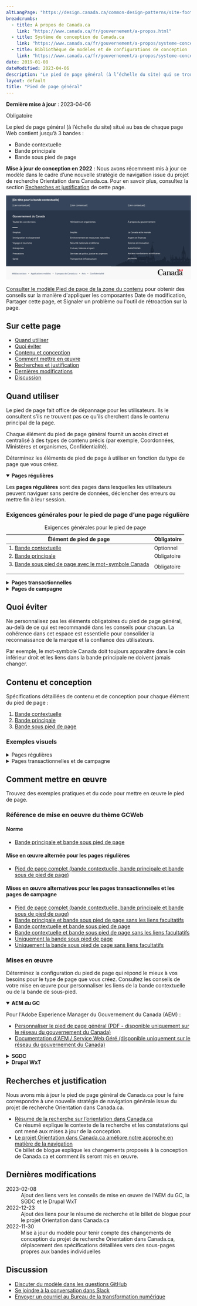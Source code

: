 ```yaml
---
altLangPage: "https://design.canada.ca/common-design-patterns/site-footer.html"
breadcrumbs:
  - title: À propos de Canada.ca
    link: "https://www.canada.ca/fr/gouvernement/a-propos.html"
  - title: Système de conception de Canada.ca
    link: "https://www.canada.ca/fr/gouvernement/a-propos/systeme-conception.html"
  - title: Bibliothèque de modèles et de configurations de conception
    link: "https://www.canada.ca/fr/gouvernement/a-propos/systeme-conception/bibliotheque-modeles.html"
date: 2019-01-08
dateModified: 2023-04-06
description: "Le pied de page général (à l’échelle du site) qui se trouve au bas de chaque page. Il comprend la bande principale, une bande contextuelle et une bande sous pied de page. Il s’agit d’un modèle obligatoire avec des éléments facultatifs."
layout: default
title: "Pied de page général"
---
```

<p><strong>Dernière mise à jour</strong>&nbsp;:&nbsp;2023-04-06</p>
<p><span class="label label-danger">Obligatoire</span></p>
<p>Le pied de page général (à l’échelle du site) situé au bas de chaque page Web contient jusqu’à 3 bandes&nbsp;:</p>
<ul>
  <li>Bande contextuelle</li>
  <li>Bande principale</li>
  <li>Bande sous pied de page</li>
</ul>
<p><strong>Mise à jour de conception en 2022</strong>&nbsp;: Nous avons récemment mis à jour ce modèle dans le cadre d’une nouvelle stratégie de navigation issue du projet de recherche Orientation dans Canada.ca. Pour en savoir plus, consultez la section <a href="#recherches">Recherches et justification</a> de cette page.</p>
<div class="pattern-demo mrgn-tp-lg mrgn-bttm-xl"><img src="../images/footer-fr-crop.png" class="img-responsive" alt=""> </div>
<p><a href="pied-page-contenu.html">Consulter le modèle Pied de page de la zone du contenu</a> pour obtenir des conseils sur la manière d'appliquer les composantes Date de modification, Partager cette page, et Signaler un problème ou l'outil de rétroaction sur la page.</p>
<section>
  <h2>Sur cette page</h2>
  <ul>
    <li><a href="#utiliser">Quand utiliser</a></li>
    <li><a href="#eviter">Quoi éviter</a></li>
    <li><a href="#conception">Contenu et conception</a></li>
    <li><a href="#comment">Comment mettre en œuvre</a></li>
    <li><a href="#recherches">Recherches et justification</a></li>
    <li><a href="#modifications">Dernières modifications</a></li>
    <li><a href="#discussion">Discussion</a></li>
  </ul>
</section>
<section>
  <h2 id="utiliser">Quand utiliser</h2>
  <p>Le pied de page fait office de dépannage pour les utilisateurs. Ils le consultent s’ils ne trouvent pas ce qu’ils
    cherchent dans le contenu principal de la page.</p>
  <p>Chaque élément du pied de page général fournit un accès direct et centralisé à des types de contenu précis (par exemple,
    Coordonnées, Ministères et organismes, Confidentialité). </p>
  <p>Déterminez les éléments de pied de page à utiliser en fonction du type de page que vous créez.</p>
  <div class="wb-tabs">
    <div class="tabpanels">
      <details id="001" open="open">
        <summary><strong>Pages régulières</strong></summary>
        <div class="col-md-9">
          <p class="mrgn-tp-lg">Les <strong>pages régulières</strong> sont des pages dans lesquelles les utilisateurs peuvent naviguer sans perdre de données, déclencher des erreurs ou
            mettre fin à leur session.</p>
        </div>
        <div class="col-md-12">
          <h3>Exigences générales pour le pied de page d’une page régulière</h3>
          <div class="panel panel-default mrgn-tp-md">
            <table class="table table-striped table-condensed" id="mandatory-01" aria-live="polite">
              <caption class="wb-inv">
              Exigences générales pour le pied de page
              </caption>
              <thead>
                <tr>
                  <th class="col-md-4">Élément de pied de page</th>
                  <th class="col-md-3">Obligatoire</th>
                </tr>
              </thead>
              <tbody>
                <tr>
                  <td>1. <a href="pied-page-contextuelle.html">Bande contextuelle</a></td>
                  <td>Optionnel</td>
                </tr>
                <tr>
                  <td>2. <a href="pied-page-principale.html">Bande principale</a></td>
                  <td><span class="far fa-check-circle text-success"></span><span class="wb-inv">Obligatoire</span></td>
                </tr>
                <tr>
                  <td>3. <a href="pied-page-sous.html">Bande sous pied de page avec le mot-symbole Canada
                    <p></p>
                    </a></td>
                  <td><span class="far fa-check-circle text-success"></span><span class="wb-inv">Obligatoire</span></td>
                </tr>
              </tbody>
            </table>
          </div>
        </div>
      </details>
      <details id="002">
        <summary><strong>Pages transactionnelles</strong></summary>
        <div class="col-md-9">
          <p class="mrgn-tp-lg">Les <strong>pages transactionnelles</strong> sont des pages avec une tâche d’interaction où les personnes risquent de perdre des données, de déclencher des erreurs ou de mettre fin à leur session si elles quittent la page.</p>
        </div>
        <div class="col-md-12">
          <h3>Exigences générales pour le pied de page d’une page transactionnelle</h3>
          <div class="panel panel-default mrgn-tp-md">
            <table class="table table-striped table-condensed" id="mandatory-02" aria-live="polite">
              <caption class="wb-inv">
              Exigences générales pour le pied de page
              </caption>
              <thead>
                <tr>
                  <th class="col-md-4">Élément de pied de page</th>
                  <th class="col-md-3">Obligatoire</th>
                </tr>
              </thead>
              <tbody>
                <tr>
                  <td>1. <a href="pied-page-contextuelle.html">Bande contextuelle</a></td>
                  <td>Optionnel</td>
                </tr>
                <tr>
                  <td>2. <a href="pied-page-principale.html">Bande principale</a></td>
                  <td>Optionnel</td>
                </tr>
                <tr>
                  <td>3. <a href="pied-page-sous.html">Bande sous pied de page avec le mot-symbole Canada
                    <p></p>
                    </a></td>
                  <td><span class="far fa-check-circle text-success"></span><span class="wb-inv">Obligatoire</span></td>
                </tr>
              </tbody>
            </table>
          </div>
        </div>
      </details>
      <details id="003">
        <summary><strong>Pages de campagne</strong></summary>
        <div class="col-md-9">
          <p class="mrgn-tp-lg">Les <strong>pages de campagne</strong> sont des pages de renvoi pour des campagnes de marketing ou de publicité externes. La flexibilité de la mise en page
            permet aux institutions d’inclure des éléments de leur campagne externe dans la page.</p>
        </div>
        <div class="col-md-12">
          <h3>Exigences générales pour le pied de page d’une page de campagne</h3>
          <div class="panel panel-default mrgn-tp-md">
            <table class="table table-striped table-condensed" id="mandatory-03" aria-live="polite">
              <caption class="wb-inv">
              Exigences générales pour le pied de page
              </caption>
              <thead>
                <tr>
                  <th class="col-md-4">Élément de pied de page</th>
                  <th class="col-md-3">Obligatoire</th>
                </tr>
              </thead>
              <tbody>
                <tr>
                  <td>1. <a href="pied-page-contextuelle.html">Bande contextuelle</a></td>
                  <td>Optionnel</td>
                </tr>
                <tr>
                  <td>2. <a href="pied-page-principale.html">Bande principale</a></td>
                  <td>Optionnel</td>
                </tr>
                <tr>
                  <td>3. <a href="pied-page-sous.html">Bande sous pied de page avec le mot-symbole Canada
                    <p></p>
                    </a></td>
                  <td><span class="far fa-check-circle text-success"></span><span class="wb-inv">Obligatoire</span></td>
                </tr>
              </tbody>
            </table>
          </div>
        </div>
      </details>
    </div>
  </div>
</section>
<section>
  <h2 id="eviter">Quoi éviter</h2>
  <p>Ne personnalisez pas les éléments obligatoires du pied de page général, au-delà de ce qui est recommandé dans les conseils pour chacun. La cohérence dans cet espace est essentielle pour consolider la reconnaissance de la marque et la confiance
    des utilisateurs.</p>
  <p>Par exemple, le mot-symbole Canada doit toujours apparaître dans le coin inférieur droit et les liens dans la bande
    principale ne doivent jamais changer.</p>
</section>
<section>
  <h2 id="conception">Contenu et conception</h2>
  <p>Spécifications détaillées de contenu et de conception pour chaque élément du pied de page&nbsp;:</p>
  <ol>
    <li><a href="pied-page-contextuelle.html">Bande contextuelle</a></li>
    <li><a href="pied-page-principale.html">Bande principale</a></li>
    <li><a href="pied-page-sous.html">Bande sous pied de page</a></li>
  </ol>
  <h3>Exemples visuels</h3>
  <details>
    <summary class="bg-info">Pages régulières</summary>
    <div class="pattern-demo mrgn-tp-md mrgn-bttm-md">
      <figure class="mrgn-tp-md mrgn-bttm-lg">
        <figcaption><b>Pied de page général – grand écran</b></figcaption>
        <img src="../images/footer-fr.png" class="img-responsive"
					alt="Schéma du pied de page général pour les grands écrans. Version texte ci-dessous :">
        <details>
          <summary class="wb-toggle" data-toggle="{&quot;print&quot;:&quot;on&quot;}">Version texte</summary>
          <p>Sur les grands écrans, le pied de page général comprend 3 bandes distinctes de liens. La première est la bande
            contextuelle. Elle contient un titre et 3 liens contextuels sur une seule ligne. La seconde est la bande principale.
            Elle est disposée en 3 colonnes et contient des liens vers &laquo;&nbsp;Toutes les personnes-ressources&nbsp;&raquo;, &laquo;&nbsp;Ministères et
            organismes&nbsp;&raquo; et &laquo;&nbsp;À propos du gouvernement&nbsp;&raquo;. Une petite ligne décorative sert de pause avant de poursuivre avec des
            liens vers tous les thèmes et publics. La bande sous pied de page se trouve au bas de la page et contient des liens vers
            &laquo;&nbsp;Médias sociaux&nbsp;&raquo;, &laquo;&nbsp;Applications mobiles&nbsp;&raquo;, &laquo;&nbsp;À propos de Canada.ca&nbsp;&raquo;, &laquo;&nbsp;Avis&nbsp;&raquo; et &laquo;&nbsp;Confidentialité&nbsp;&raquo;. Ils sont tous alignés à gauche sur une seule ligne. Elle comprend également le mot-symbole Canada sur la même ligne, aligné à droite.</p>
        </details>
      </figure>
    </div>
    <div class="pattern-demo mrgn-tp-md mrgn-bttm-md">
      <figure class="mrgn-tp-md mrgn-bttm-lg">
        <figcaption><b>Pied de page général – petit écran</b></figcaption>
        <img src="../images/footer-mobile-fr.png" class="img-responsive" alt="Schéma du pied de page général pour les petits écrans. Version texte ci-dessous :">
        <details>
          <summary class="wb-toggle" data-toggle="{&quot;print&quot;:&quot;on&quot;}">Version texte</summary>
          <p>Sur les petits écrans, le pied de page général comprend 3 bandes distinctes de liens. La première est la bande
            contextuelle. Elle contient un titre et 3 liens contextuels sur une seule ligne. La seconde est la bande principale.
            Elle est disposée en une seule colonne et contient des liens vers &laquo;&nbsp;Toutes les personnes-ressources&nbsp;&raquo;, &laquo;&nbsp;Ministères et
            organismes&nbsp;&raquo; et &laquo;&nbsp;À propos du gouvernement&nbsp;&raquo;. Une petite ligne décorative sert de pause avant de poursuivre avec des
            liens vers tous les thèmes et publics. La bande sous pied de page se trouve au bas de la page et contient des liens vers
            &laquo;&nbsp;Médias sociaux&nbsp;&raquo;, &laquo;&nbsp;Applications mobiles&nbsp;&raquo;, &laquo;&nbsp;À propos de Canada.ca&nbsp;&raquo;, &laquo;&nbsp;Avis&nbsp;&raquo; et &laquo;&nbsp;Confidentialité&nbsp;&raquo;. Sous ces liens se trouve une dernière rangée avec le mot-symbole Canada aligné à droite.</p>
        </details>
      </figure>
    </div>
  </details>
  <details>
    <summary class="bg-info">Pages transactionnelles et de campagne</summary>
    <div class="pattern-demo mrgn-tp-md mrgn-bttm-md">
      <figure class="mrgn-tp-md mrgn-bttm-lg">
        <figcaption><b>Pied de page général minimum – grand écran</b></figcaption>
        <img src="../images/footer-min-fr.png" class="img-responsive"
					alt="Schéma du pied de page général minimum pour les grands écrans. Version texte ci-dessous :">
        <details>
          <summary class="wb-toggle" data-toggle="{&quot;print&quot;:&quot;on&quot;}">Version texte</summary>
          <p>Sur les grands écrans, le pied de page général minimum pour les pages transactionnelles et de campagne comprend seulement la bande
            sous pied de page avec les liens vers « Avis » et « Confidentialité ». Ils
            sont tous alignés à gauche sur une seule ligne. Elle comprend également le mot-symbole Canada sur la même ligne, aligné
            à droite.</p>
        </details>
      </figure>
    </div>
    <div class="pattern-demo mrgn-tp-md mrgn-bttm-md">
      <figure class="mrgn-tp-md mrgn-bttm-lg">
        <figcaption><b>Pied de page général minimum – petit écran</b></figcaption>
        <img src="../images/footer-min-mobile-fr.png" class="img-responsive" alt="Schéma du pied de page général minimum pour les petits écrans. Version texte ci-dessous :">
        <details>
          <summary class="wb-toggle" data-toggle="{&quot;print&quot;:&quot;on&quot;}">Version texte</summary>
          <p>Sur les petits écrans, le pied de page général minimum pour les pages transactionnelles et de campagne comprend seulement la bande
            sous pied de page avec les liens vers &laquo;&nbsp;Avis&nbsp;&raquo; et &laquo;&nbsp;Confidentialité&nbsp;&raquo;, disposés en une seule colonne. Sous ces liens se trouve le mot-symbole Canada aligné à droite.</p>
        </details>
      </figure>
    </div>
  </details>
</section>
<section>
  <h2 id="comment">Comment mettre en œuvre</h2>
  <p>Trouvez des exemples pratiques et du code pour mettre en œuvre le pied de page.</p>
  <h3>Référence de mise en oeuvre du thème GCWeb</h3>
  <h4>Norme</h4>
  <ul>
    <li><a href="https://wet-boew.github.io/GCWeb/sites/footers/no-footer-contextual-fr.html">Bande principale et bande sous pied de page</a></li>
  </ul>
  <h4>Mise en œuvre alternée pour les pages régulières</h4>
  <ul>
    <li><a href="https://wet-boew.github.io/GCWeb/sites/footers/footers-fr.html">Pied de page complet (bande contextuelle, bande principale et bande sous de pied de page)</a></li>
  </ul>
  <h4>Mises en œuvre alternatives pour les pages transactionnelles et les pages de campagne</h4>
  <ul>
    <li><a href="https://wet-boew.github.io/GCWeb/sites/footers/footers-fr.html">Pied de page complet (bande contextuelle, bande principale et bande sous de pied de page)</a></li>
    <li><a href="https://wet-boew.github.io/GCWeb/sites/footers/only-footer-main-fr.html">Bande principale et bande sous pied de page sans les liens facultatifs</a></li>
    <li><a href="https://wet-boew.github.io/GCWeb/sites/footers/no-footer-main-fr.html">Bande contextuelle et bande sous pied de page</a></li>
    <li><a href="https://wet-boew.github.io/GCWeb/sites/footers/only-footer-contextual-fr.html">Bande contextuelle et bande sous pied de page sans les liens facultatifs</a></li>
    <li><a href="https://wet-boew.github.io/GCWeb/sites/footers/only-footer-corporate-fr.html">Uniquement la bande sous pied de page</a></li>
    <li><a href="https://wet-boew.github.io/GCWeb/sites/footers/no-footers-fr.html">Uniquement la bande sous pied de page sans liens facultatifs</a></li>
  </ul>
</section>
<section>
  <h3>Mises en œuvre</h3>
  <p>Déterminez la configuration du pied de page qui répond le mieux à vos besoins pour le type de page que vous créez. Consultez les conseils de votre mise en œuvre pour personnaliser les liens de la bande contextuelle ou de la bande de sous-pied.</p>
  <div class="wb-tabs">
    <div class="tabpanels">
      <details id="004" open="open">
        <summary><strong>AEM du GC</strong></summary>
        <p class="mrgn-tp-lg">Pour l'Adobe Experience Manager du Gouvernement du Canada (AEM) :</p>
        <ul>
          <li><a href="https://www.gcpedia.gc.ca/gcwiki/images/8/8c/Documentation-AEM-6.5-Unite-3-1-1-Personnaliser_le_pied_de_page_general.pdf">Personnaliser le pied de page général (PDF - disponible uniquement sur le réseau du gouvernement du Canada)</a></li>
          <li><a href="https://www.gcpedia.gc.ca/wiki/Documentation_d%27AEM_sp%C3%A9cifique_au_GC_6.5">Documentation d'AEM / Service Web Géré (disponible uniquement sur le réseau du gouvernement du Canada)</a></li>
        </ul>
      </details>
      <details id="005">
        <summary><strong>SGDC</strong></summary>
        <p class="mrgn-tp-lg">Pour la Solution de gabarits à déploiement centralisé (SGDC) :</p>
        <ul>
          <li><a href="https://cdts.service.canada.ca/app/cls/WET/gcweb/v4_0_47/cdts/samples/footer-fr.html">Pied de page complet (les bandes contextuelle, principale, et sous pied de page)</a></li>
          <li><a href="https://cenw-wscoe.github.io/sgdc-cdts/docs/index-fr.html">Documentation SGDC documentation</a></li>
        </ul>
      </details>
      <details id="006">
        <summary><strong>Drupal WxT</strong></summary>
        <p class="mrgn-tp-lg">Pour Drupal WxT&nbsp;:</p>
        <ul>
          <li><a href="https://drupalwxt.github.io/en/">Documentation Drupal WxT (en anglais seulement)</a></li>
        </ul>
        <p class="mrgn-tp-lg">Mise à jour du pied de page de 2023&nbsp;:</p>
        <ul>
          <li><a href="https://github.com/drupalwxt/wxt/releases/tag/4.4.1">Les notes de version Drupal WxT (4.4.1) (en anglais seulement)</a></li>
          <li><a href="https://drupalwxt.github.io/en/docs/general/update/">Le processus de mise à jour Drupal WxT (en anglais seulement)</a></li>
        </ul>
      </details>
    </div>
  </div>
</section>
<section>
  <h2 id="recherches">Recherches et justification</h2>
  <p>Nous avons mis à jour le pied de page général de Canada.ca pour le faire correspondre à une nouvelle stratégie de
    navigation générale issue du projet de recherche Orientation dans Canada.ca.</p>
  <ul>
    <li><a href="https://blogue.canada.ca/resumes-recherche/orientation-dans-canada-ca">Résumé de la recherche sur l’orientation dans Canada.ca</a><br>
      Ce résumé explique le contexte de la recherche et les constatations qui ont mené aux mises à jour de la conception.</li>
    <li><a href="https://blogue.canada.ca/2022/12/21/le-projet-orientation.html">Le projet Orientation dans Canada.ca améliore notre approche en matière de la navigation</a><br>
      Ce billet de blogue explique les changements proposés à la conception de Canada.ca et comment ils seront mis en œuvre.</li>
  </ul>
</section>
<section>
  <h2 id="modifications">Dernières modifications</h2>
  <dl class="dl-horizontal">
    <dt>
      <time datetime="2023-02-08" class="link-muted">2023-02-08</time>
    </dt>
    <dd>Ajout des liens vers les conseils de mise en œuvre de l'AEM du GC, la SGDC et le Drupal WxT</dd>
    <dt>
      <time datetime="2022-12-23" class="link-muted">2022-12-23</time>
    </dt>
    <dd>Ajout des liens pour le résumé de recherche et le billet de blogue pour le projet Orientation dans Canada.ca</dd>
    <dt>
      <time datetime="2022-11-30" class="link-muted">2022-11-30</time>
    </dt>
    <dd>Mise à jour du modèle pour tenir compte des changements de conception du projet de recherche Orientation dans Canada.ca, déplacement des
      spécifications détaillées vers des sous-pages propres aux bandes individuelles</dd>
  </dl>
</section>
<section>
  <h2 id="discussion">Discussion</h2>
  <ul>
    <li><a href="https://github.com/canada-ca/design-system-systeme-conception/issues">Discuter du modèle dans les questions GitHub</a></li>
    <li><a
				href="https://design-gc-conception.slack.com/join/shared_invite/enQtODE1OTc5Mzg5NzQ4LWQ3MjZjMTdjMjk2ZTZmMTJjYWQ3ZmRiNDYwYjRmN2NjYzQyNjFlNDBlY2FkNWE1ODg2YjExY2QwZmVjN2MwMGM">Se joindre à la conversation dans Slack</a></li>
    <li><a href="mailto:dto.btn@tbs-sct.gc.ca">Envoyer un courriel au Bureau de la transformation numérique</a></li>
  </ul>
</section>

